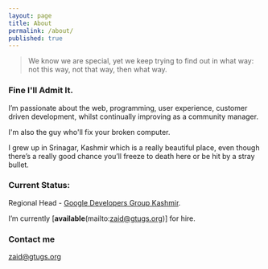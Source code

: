 ```yaml
---
layout: page
title: About
permalink: /about/
published: true
---
```


> We know we are special, yet we keep trying to find out in what way: not this way, not that way, then what way.

### Fine I'll Admit It.

I’m passionate about the web, programming, user experience, customer driven development, whilst continually improving as a community manager.

I'm also the guy who'll fix your broken computer. 

I grew up in Srinagar, Kashmir  which is a really beautiful place, even though there’s a really good chance you’ll freeze to death here or be hit by a stray bullet.



### Current Status:

Regional Head - [Google Developers Group Kashmir](http://www.gdgkashmir.com). 

I’m currently [**available**(mailto:zaid@gtugs.org)] for hire.

### Contact me

[zaid@gtugs.org](mailto:zaid@gtugs.org)
